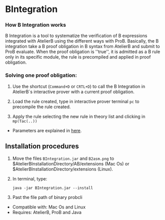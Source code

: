 BIntegration
============

### How B Integration works

B Integration is a tool to systematize the verification of B expressions integrated with AtelierB using the different ways with ProB.
Basically, the B integration take a B proof obligation in  B syntax from AtelierB and submit to ProB evaluate. When the proof obligation is ''true'', it is admitted as a B rule only in its specific module, the rule is precompiled and applied in proof obligation.


### Solving one proof obligation:

1. Use the shortcut (`Command+D` or `CRTL+D`) to call the B Integration in AtelierB`s interactive prover with a current proof obligation.

2. Load the rule created, type in interactive prover terminal `pc` to precompile the rule created.

3. Apply the rule selecting the new rule in theory list and clicking in `mp(Tac(..))` 

* Parameters are explained in [here].


Installation procedures
---------------------

1. Move the files `BIntegration.jar` and `B2asm.png` to $AtelierBInstallationDirectory/AB/extensions (Mac Os) or $AtelierBInstallationDirectory/extensions (Linux).

2. In terminal, type:

    `java -jar BIntegration.jar --install`
    
3. Past the file path of binary probcli

* Compatible with: Mac Os and Linux
* Requires: AtelierB, ProB and Java

[BIntegration]: https://www.dropbox.com/s/fvdozx39xaa3h92/BIntegration.jar
[here]:https://github.com/ValerioMedeiros/BIntegration/blob/master/doc/Instructions.md
